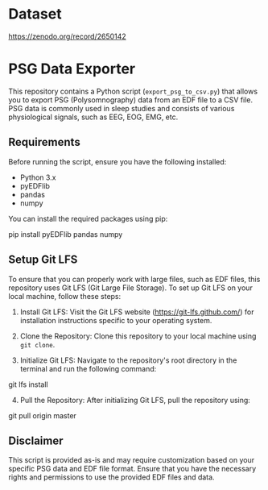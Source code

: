 # Dataset 
https://zenodo.org/record/2650142

# PSG Data Exporter

This repository contains a Python script (`export_psg_to_csv.py`) that allows you to export PSG (Polysomnography) data from an EDF file to a CSV file. PSG data is commonly used in sleep studies and consists of various physiological signals, such as EEG, EOG, EMG, etc.

## Requirements

Before running the script, ensure you have the following installed:

- Python 3.x
- pyEDFlib
- pandas
- numpy

You can install the required packages using pip:

pip install pyEDFlib pandas numpy


## Setup Git LFS

To ensure that you can properly work with large files, such as EDF files, this repository uses Git LFS (Git Large File Storage). To set up Git LFS on your local machine, follow these steps:

1. Install Git LFS: Visit the Git LFS website (https://git-lfs.github.com/) for installation instructions specific to your operating system.

2. Clone the Repository: Clone this repository to your local machine using `git clone`.

3. Initialize Git LFS: Navigate to the repository's root directory in the terminal and run the following command:

git lfs install


4. Pull the Repository: After initializing Git LFS, pull the repository using:

git pull origin master


## Disclaimer

This script is provided as-is and may require customization based on your specific PSG data and EDF file format. Ensure that you have the necessary rights and permissions to use the provided EDF files and data.


